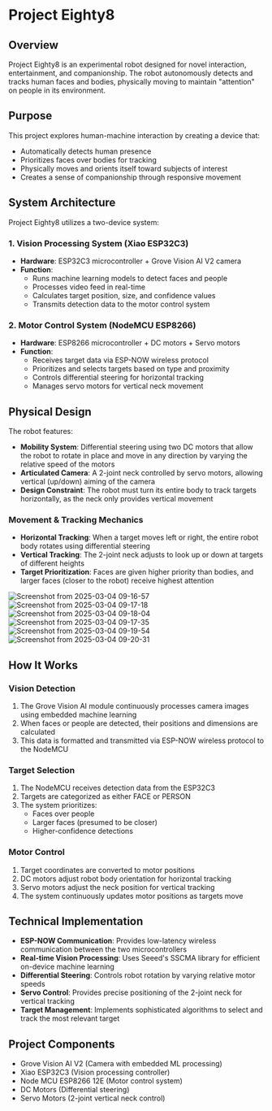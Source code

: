 # Project Eighty8

## Overview
Project Eighty8 is an experimental robot designed for novel interaction, entertainment, and companionship. The robot autonomously detects and tracks human faces and bodies, physically moving to maintain "attention" on people in its environment.

## Purpose
This project explores human-machine interaction by creating a device that:
- Automatically detects human presence
- Prioritizes faces over bodies for tracking
- Physically moves and orients itself toward subjects of interest
- Creates a sense of companionship through responsive movement

## System Architecture
Project Eighty8 utilizes a two-device system:

### 1. Vision Processing System (Xiao ESP32C3)
- **Hardware**: ESP32C3 microcontroller + Grove Vision AI V2 camera
- **Function**: 
  - Runs machine learning models to detect faces and people
  - Processes video feed in real-time
  - Calculates target position, size, and confidence values
  - Transmits detection data to the motor control system

### 2. Motor Control System (NodeMCU ESP8266)
- **Hardware**: ESP8266 microcontroller + DC motors + Servo motors
- **Function**:
  - Receives target data via ESP-NOW wireless protocol
  - Prioritizes and selects targets based on type and proximity
  - Controls differential steering for horizontal tracking
  - Manages servo motors for vertical neck movement

## Physical Design

The robot features:

- **Mobility System**: Differential steering using two DC motors that allow the robot to rotate in place and move in any direction by varying the relative speed of the motors
- **Articulated Camera**: A 2-joint neck controlled by servo motors, allowing vertical (up/down) aiming of the camera
- **Design Constraint**: The robot must turn its entire body to track targets horizontally, as the neck only provides vertical movement

### Movement & Tracking Mechanics
- **Horizontal Tracking**: When a target moves left or right, the entire robot body rotates using differential steering
- **Vertical Tracking**: The 2-joint neck adjusts to look up or down at targets of different heights
- **Target Prioritization**: Faces are given higher priority than bodies, and larger faces (closer to the robot) receive highest attention

![Screenshot from 2025-03-04 09-16-57](https://github.com/user-attachments/assets/939131a4-f4ea-44aa-b6f4-9f3b496a7ded)
![Screenshot from 2025-03-04 09-17-18](https://github.com/user-attachments/assets/d99ccf16-1747-488a-a5f1-613c7ad502d0)
![Screenshot from 2025-03-04 09-18-04](https://github.com/user-attachments/assets/f45adf84-0d1f-488a-84a3-8853af41180c)
![Screenshot from 2025-03-04 09-17-35](https://github.com/user-attachments/assets/70de6219-a047-4b6f-a827-abcfe1df7301)
![Screenshot from 2025-03-04 09-19-54](https://github.com/user-attachments/assets/8438ab42-3f1d-4edc-ba41-da7b7336b5c8)
![Screenshot from 2025-03-04 09-20-31](https://github.com/user-attachments/assets/d51c4f98-3f8d-4edf-a049-5b78a21bb0f2)

## How It Works

### Vision Detection
1. The Grove Vision AI module continuously processes camera images using embedded machine learning
2. When faces or people are detected, their positions and dimensions are calculated
3. This data is formatted and transmitted via ESP-NOW wireless protocol to the NodeMCU

### Target Selection
1. The NodeMCU receives detection data from the ESP32C3
2. Targets are categorized as either FACE or PERSON
3. The system prioritizes:
   - Faces over people
   - Larger faces (presumed to be closer)
   - Higher-confidence detections

### Motor Control
1. Target coordinates are converted to motor positions
2. DC motors adjust robot body orientation for horizontal tracking
3. Servo motors adjust the neck position for vertical tracking
4. The system continuously updates motor positions as targets move

## Technical Implementation

- **ESP-NOW Communication**: Provides low-latency wireless communication between the two microcontrollers
- **Real-time Vision Processing**: Uses Seeed's SSCMA library for efficient on-device machine learning
- **Differential Steering**: Controls robot rotation by varying relative motor speeds
- **Servo Control**: Provides precise positioning of the 2-joint neck for vertical tracking
- **Target Management**: Implements sophisticated algorithms to select and track the most relevant target

## Project Components
- Grove Vision AI V2 (Camera with embedded ML processing)
- Xiao ESP32C3 (Vision processing controller)
- Node MCU ESP8266 12E (Motor control system)
- DC Motors (Differential steering)
- Servo Motors (2-joint vertical neck control)

